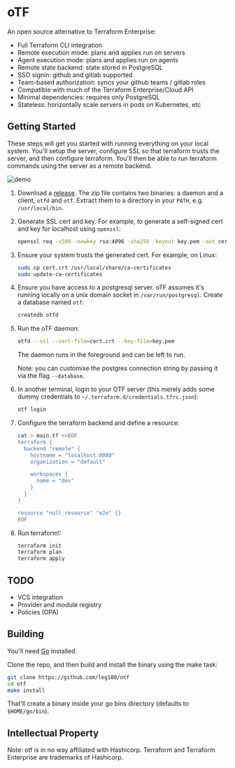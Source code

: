 # oTF

An open source alternative to Terraform Enterprise:

* Full Terraform CLI integration
* Remote execution mode: plans and applies run on servers
* Agent execution mode: plans and applies run on agents
* Remote state backend: state stored in PostgreSQL
* SSO signin: github and gitlab supported
* Team-based authorization: syncs your github teams / gitlab roles
* Compatible with much of the Terraform Enterprise/Cloud API
* Minimal dependencies: requires only PostgreSQL
* Stateless: horizontally scale servers in pods on Kubernetes, etc

## Getting Started

These steps will get you started with running everything on your local system. You'll setup the server, configure SSL so that terraform trusts the server, and then configure terraform. You'll then be able to run terraform commands using the server as a remote backend.

![demo](https://user-images.githubusercontent.com/75728/133922405-b8474369-28ea-4772-b4bf-9131dc366f1d.gif)

1. Download a [release](https://github.com/leg100/otf/releases). The zip file contains two binaries: a daemon and a client, `otfd` and `otf`. Extract them to a directory in your `PATH`, e.g. `/usr/local/bin`.
1. Generate SSL cert and key. For example, to generate a self-signed cert and key for localhost using `openssl`:

    ```bash
    openssl req -x509 -newkey rsa:4096 -sha256 -keyout key.pem -out cert.crt -days 365 -nodes -subj '/CN=localhost' -addext 'subjectAltName=DNS:localhost'
    ```
    
1. Ensure your system trusts the generated cert. For example, on Linux:

    ```bash
    sudo cp cert.crt /usr/local/share/ca-certificates
    sudo update-ca-certificates
    ```
    
1. Ensure you have access to a postgresql server. oTF assumes it's running locally on a unix domain socket in `/var/run/postgresql`. Create a database named `otf`:

    ```bash
    createdb otfd
    ```

1. Run the oTF daemon:

    ```bash
    otfd --ssl --cert-file=cert.crt --key-file=key.pem
    ```
   
   The daemon runs in the foreground and can be left to run.

   Note: you can customise the postgres connection string by passing it via the flag `--database`.
      
1. In another terminal, login to your OTF server (this merely adds some dummy credentials to `~/.terraform.d/credentials.tfrc.json`):

   ```bash
   otf login
   ```

1. Configure the terraform backend and define a resource:

    ```bash
    cat > main.tf <<EOF
    terraform {
      backend "remote" {
        hostname = "localhost:8080"
        organization = "default"

        workspaces {
          name = "dev"
        }
      }
    }
    
    resource "null_resource" "e2e" {}
    EOF
    ```
    
1. Run terraform!:

   ```bash
   terraform init
   terraform plan
   terraform apply
   ```

## TODO

* VCS integration
* Provider and module registry
* Policies (OPA)

## Building

You'll need [Go](https://golang.org/doc/install) installed.

Clone the repo, and then build and install the binary using the make task:

```bash
git clone https://github.com/leg100/otf
cd otf
make install
```

That'll create a binary inside your go bins directory (defaults to `$HOME/go/bin`).

## Intellectual Property

Note: otf is in no way affiliated with Hashicorp. Terraform and Terraform Enterprise are trademarks of Hashicorp.


